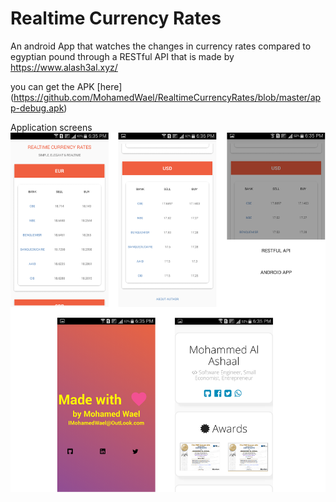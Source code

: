 # Realtime Currency Rates
An android App that watches the changes in currency rates compared to egyptian pound through a RESTful API that is made by https://www.alash3al.xyz/

you can get the APK [here] (https://github.com/MohamedWael/RealtimeCurrencyRates/blob/master/app-debug.apk)

Application screens
![screens](https://github.com/MohamedWael/RealtimeCurrencyRates/blob/master/screens%20of%20the%20application.png)
